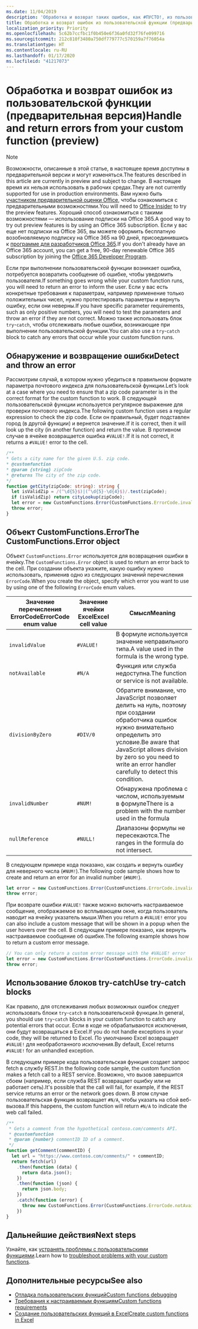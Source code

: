 ```yaml
---
ms.date: 11/04/2019
description: 'Обработка и возврат таких ошибок, как #ПУСТО!, из пользовательской функции'
title: Обработка и возврат ошибок из пользовательской функции (предварительная версия)
localization_priority: Priority
ms.openlocfilehash: 5c62b7ccfbc1f0b450e6f36a0fd32f76fe099716
ms.sourcegitcommit: 212c810f3480a750df779777c570159a7f76054a
ms.translationtype: HT
ms.contentlocale: ru-RU
ms.lasthandoff: 01/17/2020
ms.locfileid: "41217073"
---
```

# <a name="handle-and-return-errors-from-your-custom-function-preview"></a><span data-ttu-id="ce3cd-104">Обработка и возврат ошибок из пользовательской функции (предварительная версия)</span><span class="sxs-lookup"><span data-stu-id="ce3cd-104">Handle and return errors from your custom function (preview)</span></span>

> [!NOTE]
> <span data-ttu-id="ce3cd-105">Возможности, описанные в этой статье, в настоящее время доступны в предварительной версии и могут изменяться.</span><span class="sxs-lookup"><span data-stu-id="ce3cd-105">The features described in this article are currently in preview and subject to change.</span></span> <span data-ttu-id="ce3cd-106">В настоящее время их нельзя использовать в рабочих средах.</span><span class="sxs-lookup"><span data-stu-id="ce3cd-106">They are not currently supported for use in production environments.</span></span> <span data-ttu-id="ce3cd-107">Вам нужно быть [участником предварительной оценки Office](https://insider.office.com/join), чтобы ознакомиться с предварительными возможностями.</span><span class="sxs-lookup"><span data-stu-id="ce3cd-107">You will need to [Office Insider](https://insider.office.com/join) to try the preview features.</span></span>  <span data-ttu-id="ce3cd-108">Хороший способ ознакомиться с такими возможностями — использование подписки на Office 365.</span><span class="sxs-lookup"><span data-stu-id="ce3cd-108">A good way to try out preview features is by using an Office 365 subscription.</span></span> <span data-ttu-id="ce3cd-109">Если у вас еще нет подписки на Office 365, вы можете оформить бесплатную возобновляемую подписку на Office 365 на 90 дней, присоединившись к [программе для разработчиков Office 365](https://developer.microsoft.com/office/dev-program).</span><span class="sxs-lookup"><span data-stu-id="ce3cd-109">If you don't already have an Office 365 account, you can get a free, 90-day renewable Office 365 subscription by joining the [Office 365 Developer Program](https://developer.microsoft.com/office/dev-program).</span></span>

<span data-ttu-id="ce3cd-110">Если при выполнении пользовательской функции возникает ошибка, потребуется возвратить сообщение об ошибке, чтобы уведомить пользователя.</span><span class="sxs-lookup"><span data-stu-id="ce3cd-110">If something goes wrong while your custom function runs, you will need to return an error to inform the user.</span></span> <span data-ttu-id="ce3cd-111">Если у вас есть конкретные требования к параметрам, например применение только положительных чисел, нужно протестировать параметры и вернуть ошибку, если они неверны.</span><span class="sxs-lookup"><span data-stu-id="ce3cd-111">If you have specific parameter requirements, such as only positive numbers, you will need to test the parameters and throw an error if they are not correct.</span></span> <span data-ttu-id="ce3cd-112">Можно также использовать блок `try`-`catch`, чтобы отслеживать любые ошибки, возникающие при выполнении пользовательской функции.</span><span class="sxs-lookup"><span data-stu-id="ce3cd-112">You can also use a `try`-`catch` block to catch any errors that occur while your custom function runs.</span></span>

## <a name="detect-and-throw-an-error"></a><span data-ttu-id="ce3cd-113">Обнаружение и возвращение ошибки</span><span class="sxs-lookup"><span data-stu-id="ce3cd-113">Detect and throw an error</span></span>

<span data-ttu-id="ce3cd-114">Рассмотрим случай, в котором нужно убедиться в правильном формате параметра почтового индекса для пользовательской функции.</span><span class="sxs-lookup"><span data-stu-id="ce3cd-114">Let’s look at a case where you need to ensure that a zip code parameter is in the correct format for the custom function to work.</span></span> <span data-ttu-id="ce3cd-115">В следующей пользовательской функции используется регулярное выражение для проверки почтового индекса.</span><span class="sxs-lookup"><span data-stu-id="ce3cd-115">The following custom function uses a regular expression to check the zip code.</span></span> <span data-ttu-id="ce3cd-116">Если он правильный, будет подставлен город (в другой функции) и вернется значение.</span><span class="sxs-lookup"><span data-stu-id="ce3cd-116">If it is correct, then it will look up the city (in another function) and return the value.</span></span> <span data-ttu-id="ce3cd-117">В противном случае в ячейке возвращается ошибка `#VALUE!`.</span><span class="sxs-lookup"><span data-stu-id="ce3cd-117">If it is not correct, it returns a `#VALUE!` error to the cell.</span></span>

```typescript
/**
* Gets a city name for the given U.S. zip code.
* @customfunction
* @param {string} zipCode
* @returns The city of the zip code.
*/
function getCity(zipCode: string): string {
  let isValidZip = /(^\d{5}$)|(^\d{5}-\d{4}$)/.test(zipCode);
  if (isValidZip) return cityLookup(zipCode);
  let error = new CustomFunctions.Error(CustomFunctions.ErrorCode.invalidValue, "Please provide a valid U.S. zip code.");
  throw error;
}
```

## <a name="the-customfunctionserror-object"></a><span data-ttu-id="ce3cd-118">Объект CustomFunctions.Error</span><span class="sxs-lookup"><span data-stu-id="ce3cd-118">The CustomFunctions.Error object</span></span>

<span data-ttu-id="ce3cd-119">Объект `CustomFunctions.Error` используется для возвращения ошибки в ячейку.</span><span class="sxs-lookup"><span data-stu-id="ce3cd-119">The `CustomFunctions.Error` object is used to return an error back to the cell.</span></span> <span data-ttu-id="ce3cd-120">При создании объекта укажите, какую ошибку нужно использовать, применив одно из следующих значений перечисления `ErrorCode`.</span><span class="sxs-lookup"><span data-stu-id="ce3cd-120">When you create the object, specify which error you want to use by using one of the following `ErrorCode` enum values.</span></span>


|<span data-ttu-id="ce3cd-121">Значение перечисления ErrorCode</span><span class="sxs-lookup"><span data-stu-id="ce3cd-121">ErrorCode enum value</span></span>  |<span data-ttu-id="ce3cd-122">Значение ячейки Excel</span><span class="sxs-lookup"><span data-stu-id="ce3cd-122">Excel cell value</span></span>  |<span data-ttu-id="ce3cd-123">Смысл</span><span class="sxs-lookup"><span data-stu-id="ce3cd-123">Meaning</span></span>  |
|---------------|---------|---------|
|`invalidValue`   | `#VALUE!` | <span data-ttu-id="ce3cd-124">В формуле используется значение неправильного типа.</span><span class="sxs-lookup"><span data-stu-id="ce3cd-124">A value used in the formula is the wrong type.</span></span> |
|`notAvailable`   | `#N/A`    | <span data-ttu-id="ce3cd-125">Функция или служба недоступна.</span><span class="sxs-lookup"><span data-stu-id="ce3cd-125">The function or service is not available.</span></span> |
|`divisionByZero` | `#DIV/0`  | <span data-ttu-id="ce3cd-126">Обратите внимание, что JavaScript позволяет делить на нуль, поэтому при создании обработчика ошибок нужно внимательно определить это условие.</span><span class="sxs-lookup"><span data-stu-id="ce3cd-126">Be aware that JavaScript allows division by zero so you need to write an error handler carefully to detect this condition.</span></span> |
|`invalidNumber`  | `#NUM!`   | <span data-ttu-id="ce3cd-127">Обнаружена проблема с числом, используемым в формуле</span><span class="sxs-lookup"><span data-stu-id="ce3cd-127">There is a problem with the number used in the formula</span></span> |
|`nullReference`  | `#NULL!`  | <span data-ttu-id="ce3cd-128">Диапазоны формулы не пересекаются.</span><span class="sxs-lookup"><span data-stu-id="ce3cd-128">The ranges in the formula do not intersect.</span></span> |

<span data-ttu-id="ce3cd-129">В следующем примере кода показано, как создать и вернуть ошибку для неверного числа (`#NUM!`).</span><span class="sxs-lookup"><span data-stu-id="ce3cd-129">The following code sample shows how to create and return an error for an invalid number (`#NUM!`).</span></span>

```typescript
let error = new CustomFunctions.Error(CustomFunctions.ErrorCode.invalidNumber);
throw error;
```

<span data-ttu-id="ce3cd-130">При возврате ошибки `#VALUE!` также можно включить настраиваемое сообщение, отображаемое во всплывающем окне, когда пользователь наводит на ячейку указатель мыши.</span><span class="sxs-lookup"><span data-stu-id="ce3cd-130">When you return a `#VALUE!` error you can also include a custom message that will be shown in a popup when the user hovers over the cell.</span></span> <span data-ttu-id="ce3cd-131">В следующем примере показано, как вернуть настраиваемое сообщение об ошибке.</span><span class="sxs-lookup"><span data-stu-id="ce3cd-131">The following example shows how to return a custom error message.</span></span>

```typescript
// You can only return a custom error message with the #VALUE! error
let error = new CustomFunctions.Error(CustomFunctions.ErrorCode.invalidValue, “The parameter can only contain lowercase characters.”);
throw error;
```

## <a name="use-try-catch-blocks"></a><span data-ttu-id="ce3cd-132">Использование блоков try-catch</span><span class="sxs-lookup"><span data-stu-id="ce3cd-132">Use try-catch blocks</span></span>

<span data-ttu-id="ce3cd-133">Как правило, для отслеживания любых возможных ошибок следует использовать блоки `try`-`catch` в пользовательской функции.</span><span class="sxs-lookup"><span data-stu-id="ce3cd-133">In general, you should use `try`-`catch` blocks in your custom function to catch any potential errors that occur.</span></span> <span data-ttu-id="ce3cd-134">Если в коде не обрабатываются исключения, они будут возвращаться в Excel.</span><span class="sxs-lookup"><span data-stu-id="ce3cd-134">If you do not handle exceptions in your code, they will be returned to Excel.</span></span> <span data-ttu-id="ce3cd-135">По умолчанию Excel возвращает `#VALUE!` для необработанного исключения.</span><span class="sxs-lookup"><span data-stu-id="ce3cd-135">By default, Excel returns `#VALUE!` for an unhandled exception.</span></span>

<span data-ttu-id="ce3cd-136">В следующем примере кода пользовательская функция создает запрос fetch в службу REST.</span><span class="sxs-lookup"><span data-stu-id="ce3cd-136">In the following code sample, the custom function makes a fetch call to a REST service.</span></span> <span data-ttu-id="ce3cd-137">Возможно, что вызов завершится сбоем (например, если служба REST возвращает ошибку или не работает сеть).</span><span class="sxs-lookup"><span data-stu-id="ce3cd-137">It's possible that the call will fail, for example, if the REST service returns an error or the network goes down.</span></span> <span data-ttu-id="ce3cd-138">В этом случае пользовательская функция возвращает `#N/A`, чтобы указать на сбой веб-вызова.</span><span class="sxs-lookup"><span data-stu-id="ce3cd-138">If this happens, the custom function will return `#N/A` to indicate the web call failed.</span></span>


```typescript
/**
 * Gets a comment from the hypothetical contoso.com/comments API.
 * @customfunction
 * @param {number} commentID ID of a comment.
 */
function getComment(commentID) {
  let url = "https://www.contoso.com/comments/" + commentID;
  return fetch(url)
    .then(function (data) {
      return data.json();
    })
    .then(function (json) {
      return json.body;
    })
    .catch(function (error) {
      throw new CustomFunctions.Error(CustomFunctions.ErrorCode.notAvailable);
    })
}
```

## <a name="next-steps"></a><span data-ttu-id="ce3cd-139">Дальнейшие действия</span><span class="sxs-lookup"><span data-stu-id="ce3cd-139">Next steps</span></span>

<span data-ttu-id="ce3cd-140">Узнайте, как [устранять проблемы с пользовательскими функциями](custom-functions-troubleshooting.md).</span><span class="sxs-lookup"><span data-stu-id="ce3cd-140">Learn how to [troubleshoot problems with your custom functions](custom-functions-troubleshooting.md).</span></span>

## <a name="see-also"></a><span data-ttu-id="ce3cd-141">Дополнительные ресурсы</span><span class="sxs-lookup"><span data-stu-id="ce3cd-141">See also</span></span>

* [<span data-ttu-id="ce3cd-142">Отладка пользовательских функций</span><span class="sxs-lookup"><span data-stu-id="ce3cd-142">Custom functions debugging</span></span>](custom-functions-debugging.md)
* [<span data-ttu-id="ce3cd-143">Требования к настраиваемым функциям</span><span class="sxs-lookup"><span data-stu-id="ce3cd-143">Custom functions requirements</span></span>](custom-functions-requirement-sets.md)
* [<span data-ttu-id="ce3cd-144">Создание пользовательских функций в Excel</span><span class="sxs-lookup"><span data-stu-id="ce3cd-144">Create custom functions in Excel</span></span>](custom-functions-overview.md)
